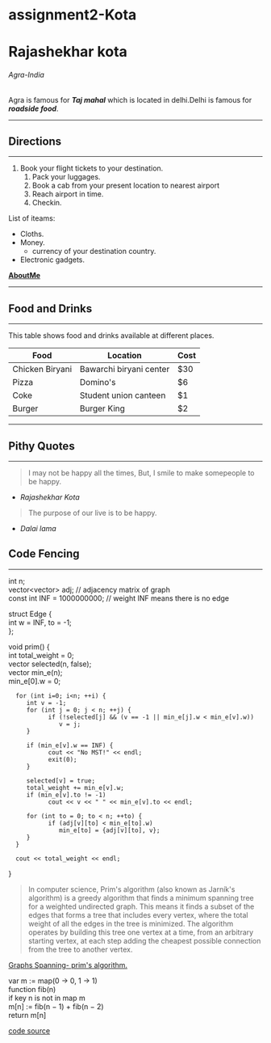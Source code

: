 # assignment2-Kota
# Rajashekhar kota
###### Agra-India
Agra is famous for ***Taj mahal*** which is located in delhi.Delhi is famous for ***roadside food***.
_____

## Directions
---
1. Book your flight tickets to your  destination.
   1. Pack your luggages.
   2. Book a cab from your present location to nearest airport
   3. Reach airport in time.
   4. Checkin.

List of iteams:
* Cloths.
* Money.
  * currency of your destination country.
* Electronic gadgets.

**[AboutMe](AboutMe.md)**
____
## Food and Drinks
----
This table shows food and drinks available at different places.

|Food|Location|Cost|
|---|---|---| 
|Chicken Biryani|Bawarchi biryani center|$30|
|Pizza|Domino's|$6|
|Coke|Student union canteen|$1|
|Burger|Burger King|$2|
----
## Pithy Quotes
---
> I may not be happy all the times,
But, I smile to make somepeople to be happy.
- *Rajashekhar Kota*
> The purpose of our live is to be happy.
- *Dalai lama*

## Code Fencing
----
   int n;  
   vector<vector<int>> adj; // adjacency matrix of graph  
   const int INF = 1000000000; // weight INF means  there is no edge   

   struct Edge {  
      int w = INF, to = -1;  
   };  

   void prim() {  
      int total_weight = 0;  
      vector<bool> selected(n, false);  
      vector<Edge> min_e(n);  
      min_e[0].w = 0;  

      for (int i=0; i<n; ++i) {  
         int v = -1;  
         for (int j = 0; j < n; ++j) {  
               if (!selected[j] && (v == -1 || min_e[j].w < min_e[v].w))  
                  v = j;  
         }  

         if (min_e[v].w == INF) {  
               cout << "No MST!" << endl;  
               exit(0);  
         }  

         selected[v] = true;  
         total_weight += min_e[v].w;  
         if (min_e[v].to != -1)  
               cout << v << " " << min_e[v].to << endl;  

         for (int to = 0; to < n; ++to) {  
               if (adj[v][to] < min_e[to].w)  
                  min_e[to] = {adj[v][to], v};  
         }  
      }  

      cout << total_weight << endl;  
   }  
   
> In computer science, Prim's algorithm (also known as Jarník's algorithm) is a greedy algorithm that finds a minimum spanning tree for a weighted undirected graph. This means it finds a subset of the edges that forms a tree that includes every vertex, where the total weight of all the edges in the tree is minimized. The algorithm operates by building this tree one vertex at a time, from an arbitrary starting vertex, at each step adding the cheapest possible connection from the tree to another vertex.

[Graphs Spanning- prim's algorithm.](https://en.wikipedia.org/wiki/Prim%27s_algorithm)

  var m := map(0 → 0, 1 → 1)  
  function fib(n)  
      if key n is not in map m  
          m[n] := fib(n − 1) + fib(n − 2)  
      return m[n]

[code source](https://en.wikipedia.org/wiki/Parallel_algorithms_for_minimum_spanning_trees)

